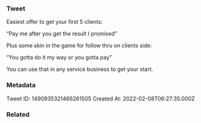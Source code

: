 ### Tweet
Easiest offer to get your first 5 clients:

“Pay me after you get the result I promised”

Plus some skin in the game for follow thru on clients side:

“You gotta do it my way or you gotta pay”

You can use that in any service business to get your start.

### Metadata
Tweet ID: 1490935321466261505
Created At: 2022-02-08T06:27:35.000Z

### Related

